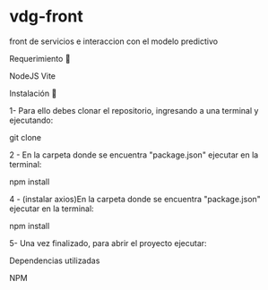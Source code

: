 # vdg-front
front de servicios e interaccion con el modelo predictivo


Requerimiento 🔧

  NodeJS 
  Vite

Instalación 🔧

1- Para ello debes clonar el repositorio, ingresando a una terminal y ejecutando:

  git clone 

2 - En la carpeta donde se encuentra "package.json" ejecutar en la terminal:

  npm install

4 - (instalar axios)En la carpeta donde se encuentra "package.json" ejecutar en la terminal:

  npm install 

5- Una vez finalizado, para abrir el proyecto ejecutar:



Dependencias utilizadas

  NPM



